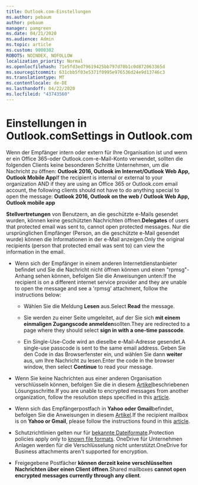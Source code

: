 ```yaml
---
title: Outlook.com-Einstellungen
ms.author: pebaum
author: pebaum
manager: pamgreen
ms.date: 04/21/2020
ms.audience: Admin
ms.topic: article
ms.custom: 9000302
ROBOTS: NOINDEX, NOFOLLOW
localization_priority: Normal
ms.openlocfilehash: 71e5fd3ed79619425bb797d70b1c0d872063365d
ms.sourcegitcommit: 631cbb5f03e5371f0995e976536d24e9d13746c3
ms.translationtype: MT
ms.contentlocale: de-DE
ms.lasthandoff: 04/22/2020
ms.locfileid: "43743560"
---
```

# <a name="settings-in-outlookcom"></a><span data-ttu-id="d618d-102">Einstellungen in Outlook.com</span><span class="sxs-lookup"><span data-stu-id="d618d-102">Settings in Outlook.com</span></span>

<span data-ttu-id="d618d-103">Wenn der Empfänger intern oder extern für Ihre Organisation ist und wenn er ein Office 365-oder Outlook.com-e-Mail-Konto verwendet, sollten die folgenden Clients keine besonderen Schritte Unternehmen, um die Nachricht zu öffnen: **Outlook 2016, Outlook im Internet/Outlook Web App, Outlook Mobile App**</span><span class="sxs-lookup"><span data-stu-id="d618d-103">If the recipient is internal or external to your organization AND if they are using an Office 365 or Outlook.com email account, the following clients should not have to do anything special to open the message: **Outlook 2016, Outlook on the web / Outlook Web App, Outlook mobile app**</span></span>

<span data-ttu-id="d618d-104">**Stellvertretungen** von Benutzern, an die geschützte e-Mails gesendet wurden, können keine geschützten Nachrichten öffnen.</span><span class="sxs-lookup"><span data-stu-id="d618d-104">**Delegates** of users that protected email was sent to, cannot open protected messages.</span></span> <span data-ttu-id="d618d-105">Nur die ursprünglichen Empfänger (Person, an die geschützte e-Mail gesendet wurde) können die Informationen in der e-Mail anzeigen.</span><span class="sxs-lookup"><span data-stu-id="d618d-105">Only the original recipients (person that protected email was sent to) can view the information in the email.</span></span>

- <span data-ttu-id="d618d-106">Wenn sich der Empfänger in einem anderen Internetdienstanbieter befindet und Sie&nbsp;die Nachricht nicht öffnen können und einen "rpmsg"-Anhang sehen können, befolgen Sie die Anweisungen unten:</span><span class="sxs-lookup"><span data-stu-id="d618d-106">If the recipient is on a different internet service provider and they are&nbsp;unable to open the message and see a 'rpmsg' attachment, follow the instructions below:</span></span>
    
    - <span data-ttu-id="d618d-107">Wählen Sie die Meldung **Lesen** aus.</span><span class="sxs-lookup"><span data-stu-id="d618d-107">Select **Read** the message.</span></span>
    
    - <span data-ttu-id="d618d-108">Sie werden zu einer Seite umgeleitet, auf der Sie sich **mit einem einmaligen Zugangscode anmelden**sollten.</span><span class="sxs-lookup"><span data-stu-id="d618d-108">They are redirected to a page where they should select **sign in with a one-time passcode**.</span></span>
    
    - <span data-ttu-id="d618d-109">Ein Single-Use-Code wird an dieselbe e-Mail-Adresse gesendet.</span><span class="sxs-lookup"><span data-stu-id="d618d-109">A single-use passcode is sent to the same email address.</span></span> <span data-ttu-id="d618d-110">Geben Sie den Code in das Browserfenster ein, und wählen Sie dann **weiter** aus, um Ihre Nachricht zu lesen.</span><span class="sxs-lookup"><span data-stu-id="d618d-110">Enter the code in the browser window, then select **Continue** to read your message.</span></span>

- <span data-ttu-id="d618d-111">Wenn Sie keine Nachrichten aus einer anderen Organisation verschlüsseln können, befolgen Sie die in diesem [Artikel](https://support.office.com/article/known-issues-opening-irm-protected-emails-sent-from-users-in-other-office-365-organizations-0dec0593-a05d-4aa2-8445-9311ebab3164)beschriebenen Lösungsschritte.</span><span class="sxs-lookup"><span data-stu-id="d618d-111">If you are unable to encrypted messages from another organization, follow the resolution steps specified in this [article](https://support.office.com/article/known-issues-opening-irm-protected-emails-sent-from-users-in-other-office-365-organizations-0dec0593-a05d-4aa2-8445-9311ebab3164).</span></span>

- <span data-ttu-id="d618d-112">Wenn sich das Empfängerpostfach in **Yahoo oder Gmail**befindet, befolgen Sie</span> die Anweisungen in diesem [Artikel](https://support.office.com/article/how-do-i-open-a-protected-message-1157a286-8ecc-4b1e-ac43-2a608fbf3098).</span><span class="sxs-lookup"><span data-stu-id="d618d-112">If the recipient mailbox is on **Yahoo or Gmail**, please follow the instructions</span> found in this [article](https://support.office.com/article/how-do-i-open-a-protected-message-1157a286-8ecc-4b1e-ac43-2a608fbf3098).</span></span>

- <span data-ttu-id="d618d-113">Schutzrichtlinien gelten nur für [bekannte Dateiformate](https://docs.microsoft.com/azure/information-protection/rms-client/client-admin-guide-file-types).</span><span class="sxs-lookup"><span data-stu-id="d618d-113">Protection policies apply only to [known file formats](https://docs.microsoft.com/azure/information-protection/rms-client/client-admin-guide-file-types).</span></span> <span data-ttu-id="d618d-114">OneDrive für Unternehmen Anlagen werden für die Verschlüsselung nicht unterstützt.</span><span class="sxs-lookup"><span data-stu-id="d618d-114">OneDrive for Business attachments aren't supported for encryption.</span></span>

- <span data-ttu-id="d618d-115">Freigegebene Postfächer **können derzeit keine verschlüsselten Nachrichten über einen Client öffnen**.</span><span class="sxs-lookup"><span data-stu-id="d618d-115">Shared mailboxes **cannot open encrypted messages currently through any client**.</span></span> 
